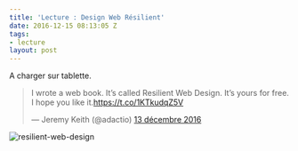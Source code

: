 ```yaml
---
title: 'Lecture : Design Web Résilient'
date: 2016-12-15 08:13:05 Z
tags:
- lecture
layout: post
---
```


A charger sur tablette.

<blockquote class="twitter-tweet" data-lang="fr"><p lang="en" dir="ltr">I wrote a web book. It’s called Resilient Web Design. It’s yours for free. I hope you like it.<a href="https://t.co/1KTkudqZ5V">https://t.co/1KTkudqZ5V</a></p>&mdash; Jeremy Keith (@adactio) <a href="https://twitter.com/adactio/status/808705320851767296">13 décembre 2016</a></blockquote>
<script async src="//platform.twitter.com/widgets.js" charset="utf-8"></script>



![resilient-web-design]({{site.baseurl}}/_posts/resilient-web-design-adactio.jpg)

